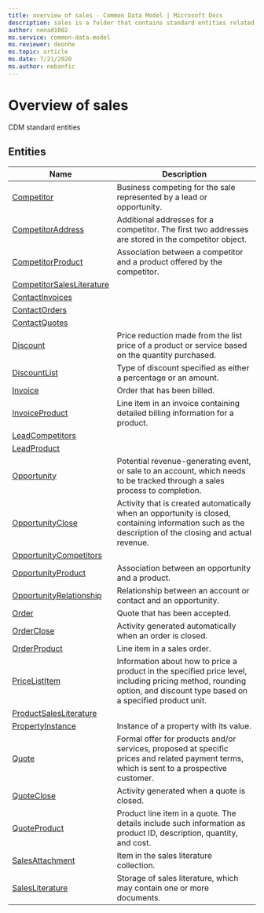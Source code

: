 ```yaml
---
title: overview of sales - Common Data Model | Microsoft Docs
description: sales is a folder that contains standard entities related to the Common Data Model.
author: nenad1002
ms.service: common-data-model
ms.reviewer: deonhe
ms.topic: article
ms.date: 7/21/2020
ms.author: nebanfic
---
```


# Overview of sales

CDM standard entities  

## Entities

|Name|Description|
|---|---|
|[Competitor](Competitor.md)|Business competing for the sale represented by a lead or opportunity.|
|[CompetitorAddress](CompetitorAddress.md)|Additional addresses for a competitor. The first two addresses are stored in the competitor object.|
|[CompetitorProduct](CompetitorProduct.md)|Association between a competitor and a product offered by the competitor.|
|[CompetitorSalesLiterature](CompetitorSalesLiterature.md)||
|[ContactInvoices](ContactInvoices.md)||
|[ContactOrders](ContactOrders.md)||
|[ContactQuotes](ContactQuotes.md)||
|[Discount](Discount.md)|Price reduction made from the list price of a product or service based on the quantity purchased.|
|[DiscountList](DiscountList.md)|Type of discount specified as either a percentage or an amount.|
|[Invoice](Invoice.md)|Order that has been billed.|
|[InvoiceProduct](InvoiceProduct.md)|Line item in an invoice containing detailed billing information for a product.|
|[LeadCompetitors](LeadCompetitors.md)||
|[LeadProduct](LeadProduct.md)||
|[Opportunity](Opportunity.md)|Potential revenue-generating event, or sale to an account, which needs to be tracked through a sales process to completion.|
|[OpportunityClose](OpportunityClose.md)|Activity that is created automatically when an opportunity is closed, containing information such as the description of the closing and actual revenue.|
|[OpportunityCompetitors](OpportunityCompetitors.md)||
|[OpportunityProduct](OpportunityProduct.md)|Association between an opportunity and a product.|
|[OpportunityRelationship](OpportunityRelationship.md)|Relationship between an account or contact and an opportunity.|
|[Order](Order.md)|Quote that has been accepted.|
|[OrderClose](OrderClose.md)|Activity generated automatically when an order is closed.|
|[OrderProduct](OrderProduct.md)|Line item in a sales order.|
|[PriceListItem](PriceListItem.md)|Information about how to price a product in the specified price level, including pricing method, rounding option, and discount type based on a specified product unit.|
|[ProductSalesLiterature](ProductSalesLiterature.md)||
|[PropertyInstance](PropertyInstance.md)|Instance of a property with its value.|
|[Quote](Quote.md)|Formal offer for products and/or services, proposed at specific prices and related payment terms, which is sent to a prospective customer.|
|[QuoteClose](QuoteClose.md)|Activity generated when a quote is closed.|
|[QuoteProduct](QuoteProduct.md)|Product line item in a quote. The details include such information as product ID, description, quantity, and cost.|
|[SalesAttachment](SalesAttachment.md)|Item in the sales literature collection.|
|[SalesLiterature](SalesLiterature.md)|Storage of sales literature, which may contain one or more documents.|
